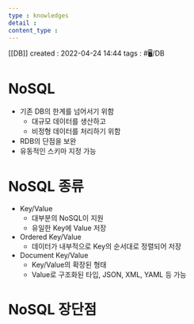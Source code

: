 ```yaml
---
type : knowledges
detail : 
content_type :
---
```


[[DB]]
created : 2022-04-24 14:44
tags : #🖥️/DB

# NoSQL
- 기존 DB의 한계를 넘어서기 위함
	- 대규모 데이터를 생산하고
	- 비정형 데이터를 처리하기 위함
- RDB의 단점을 보완
- 유동적인 스키마 지정 가능

# NoSQL 종류
- Key/Value
	- 대부분의 NoSQL이 지원
	- 유일한 Key에 Value 저장
- Ordered Key/Value
	- 데이터가 내부적으로 Key의 순서대로 정렬되어 저장
- Document Key/Value
	- Key/Value의 확장된 형태
	- Value로 구조화된 타입, JSON, XML, YAML 등 가능

# NoSQL 장단점

